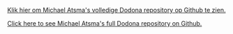 [Klik hier om Michael Atsma's volledige Dodona repository op Github te zien.](https://github.com/MichaelAtsma/dodona-exercises)

[Click here to see Michael Atsma's full Dodona repository on Github.](https://github.com/MichaelAtsma/dodona-exercises)